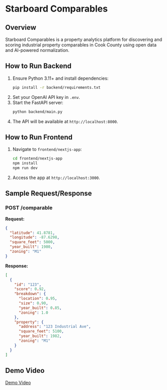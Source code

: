 
# Starboard Comparables

## Overview
Starboard Comparables is a property analytics platform for discovering and scoring industrial property comparables in Cook County using open data and AI-powered normalization.

## How to Run Backend
1. Ensure Python 3.11+ and install dependencies:
   ```bash
   pip install -r backend/requirements.txt
   ```
2. Set your OpenAI API key in `.env`.
3. Start the FastAPI server:
   ```bash
   python backend/main.py
   ```
4. The API will be available at `http://localhost:8000`.

## How to Run Frontend
1. Navigate to `frontend/nextjs-app`:
   ```bash
   cd frontend/nextjs-app
   npm install
   npm run dev
   ```
2. Access the app at `http://localhost:3000`.

## Sample Request/Response
### POST /comparable
**Request:**
```json
{
  "latitude": 41.8781,
  "longitude": -87.6298,
  "square_feet": 5000,
  "year_built": 1980,
  "zoning": "M1"
}
```
**Response:**
```json
[
  {
    "id": "123",
    "score": 0.92,
    "breakdown": {
      "location": 0.95,
      "size": 0.90,
      "year_built": 0.85,
      "zoning": 1.0
    },
    "property": {
      "address": "123 Industrial Ave",
      "square_feet": 5100,
      "year_built": 1982,
      "zoning": "M1"
    }
  }
]
```

## Demo Video
[Demo Video](demo.mp4)
